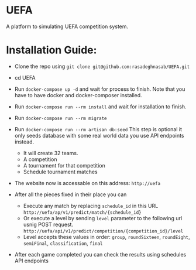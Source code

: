 # UEFA

A platform to simulating UEFA competition system.

# Installation Guide:

- Clone the repo using `git clone git@github.com:rasadeghnasab/UEFA.git`
- cd UEFA
- Run `docker-compose up -d` and wait for process to finish. Note that you have to have docker and docker-composer installed.
- Run `docker-compose run --rm install` and wait for installation to finish.
- Run `docker-compose run --rm migrate`
- Run `docker-compose run --rm artisan db:seed` This step is optional it only seeds database with some real world data you use API endpoints instead.
    - It will create 32 teams.
    - A competition
    - A tournament for that competition
    - Schedule tournament matches
- The website now is accessable on this address: `http://uefa`
- After all the pieces fixed in their place you can 
    - Execute any match by replacing `schedule_id` in this URL `http://uefa/ap/v1/predict/match/{schedule_id}`
    - Or execute a level by sending `level` parameter to the following url usnig POST request. `http://uefa/api/v1/predict/competition/{competition_id}/level`
    - Level accepts these values in order: `group`, `roundSixteen`, `roundEight`, `semiFinal`, `classification`, `final`

- After each game completed you can check the results using schedules API endpoints